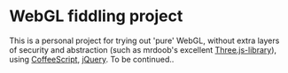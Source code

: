 WebGL fiddling project
======================

This is a personal project for trying out 'pure' WebGL, without extra layers of security and abstraction (such as mrdoob's excellent [Three.js-library](https://github.com/mrdoob/three.js/)), using [CoffeeScript](http://coffeescript.org/), [jQuery](http://jquery.com/). To be continued..